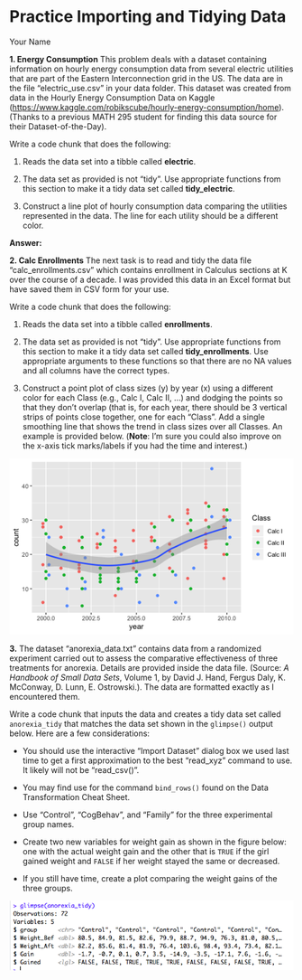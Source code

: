 Practice Importing and Tidying Data
================
Your Name

**1. Energy Consumption** This problem deals with a dataset containing
information on hourly energy consumption data from several electric
utilities that are part of the Eastern Interconnection grid in the US.
The data are in the file “electric_use.csv” in your data folder. This
dataset was created from data in the Hourly Energy Consumption Data on
Kaggle
(<https://www.kaggle.com/robikscube/hourly-energy-consumption/home>).
(Thanks to a previous MATH 295 student for finding this data source for
their Dataset-of-the-Day).

Write a code chunk that does the following:

1.  Reads the data set into a tibble called **electric**.

2.  The data set as provided is not “tidy”. Use appropriate functions
    from this section to make it a tidy data set called
    **tidy_electric**.

3.  Construct a line plot of hourly consumption data comparing the
    utilities represented in the data. The line for each utility should
    be a different color.

**Answer:**

**2. Calc Enrollments** The next task is to read and tidy the data file
“calc_enrollments.csv” which contains enrollment in Calculus sections at
K over the course of a decade. I was provided this data in an Excel
format but have saved them in CSV form for your use.

Write a code chunk that does the following:

1.  Reads the data set into a tibble called **enrollments**.

2.  The data set as provided is not “tidy”. Use appropriate functions
    from this section to make it a tidy data set called
    **tidy_enrollments**. Use appropriate arguments to these functions
    so that there are no NA values and all columns have the correct
    types.

3.  Construct a point plot of class sizes (y) by year (x) using a
    different color for each Class (e.g., Calc I, Calc II, …) and
    dodging the points so that they don’t overlap (that is, for each
    year, there should be 3 vertical strips of points close together,
    one for each “Class”. Add a single smoothing line that shows the
    trend in class sizes over all Classes. An example is provided below.
    (**Note**: I’m sure you could also improve on the x-axis tick
    marks/labels if you had the time and interest.)

![Figure 1: Enrollments Plot](figures/enrollments_plot_example.png)

**3.** The dataset “anorexia_data.txt” contains data from a randomized
experiment carried out to assess the comparative effectiveness of three
treatments for anorexia. Details are provided inside the data file.
(Source: *A Handbook of Small Data Sets*, Volume 1, by David J. Hand,
Fergus Daly, K. McConway, D. Lunn, E. Ostrowski.). The data are
formatted exactly as I encountered them.

Write a code chunk that inputs the data and creates a tidy data set
called `anorexia_tidy` that matches the data set shown in the
`glimpse()` output below. Here are a few considerations:

- You should use the interactive “Import Dataset” dialog box we used
  last time to get a first approximation to the best “read_xyz” command
  to use. It likely will not be “read_csv()”.

- You may find use for the command `bind_rows()` found on the Data
  Transformation Cheat Sheet.

- Use “Control”, “CogBehav”, and “Family” for the three experimental
  group names.  

- Create two new variables for weight gain as shown in the figure below:
  one with the actual weight gain and the other that is `TRUE` if the
  girl gained weight and `FALSE` if her weight stayed the same or
  decreased.

- If you still have time, create a plot comparing the weight gains of
  the three groups.

![Figure 2: Tidy Anorexia Data](figures/anorexia_tidy.png)
